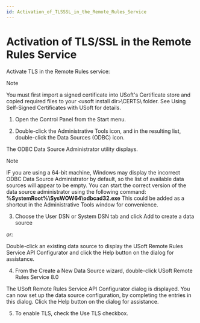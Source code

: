 ```yaml
---
id: Activation_of_TLSSSL_in_the_Remote_Rules_Service
---
```


# Activation of TLS/SSL in the Remote Rules Service

Activate TLS in the Remote Rules service:

> [!NOTE]
> You must first import a signed certificate into USoft's Certificate store and copied required files to your \<usoft install dir>\\CERTS\\ folder. See Using Self-Signed Certificates with USoft for details.

1. Open the Control Panel from the Start menu.

2. Double-click the Administrative Tools icon, and in the resulting list, double-click the Data Sources (ODBC) icon.

The ODBC Data Source Administrator utility displays.

> [!NOTE]
> IF you are using a 64-bit machine, Windows may display the incorrect ODBC Data Source Administrator by default, so the list of available data sources will appear to be empty. You can start the correct version of the data source administrator using the following command:
> **%SystemRoot%\\SysWOW64\\odbcad32.exe**
> This could be added as a shortcut in the Administrative Tools window for convenience.

3. Choose the User DSN or System DSN tab and click Add to create a data source

*or:*

Double-click an existing data source to display the USoft Remote Rules Service API Configurator and click the Help button on the dialog for assistance.

4. From the Create a New Data Source wizard, double-click USoft Remote Rules Service 8.0

The USoft Remote Rules Service API Configurator dialog is displayed. You can now set up the data source configuration, by completing the entries in this dialog. Click the Help button on the dialog for assistance.

5. To enable TLS, check the Use TLS checkbox.